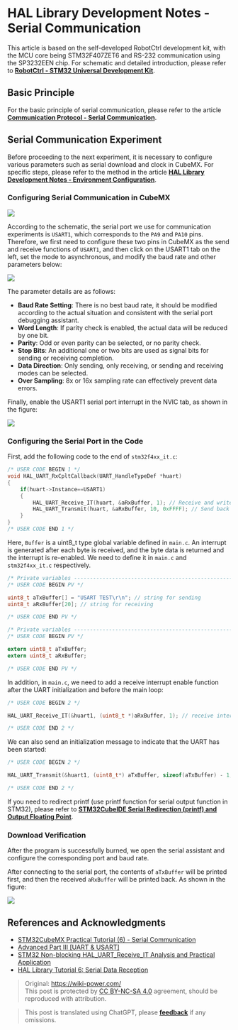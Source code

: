 # HAL Library Development Notes - Serial Communication

This article is based on the self-developed RobotCtrl development kit, with the MCU core being STM32F407ZET6 and RS-232 communication using the SP3232EEN chip. For schematic and detailed introduction, please refer to [**RobotCtrl - STM32 Universal Development Kit**](https://wiki-power.com/en/RobotCtrl-STM32%E9%80%9A%E7%94%A8%E5%BC%80%E5%8F%91%E5%A5%97%E4%BB%B6).

## Basic Principle

For the basic principle of serial communication, please refer to the article [**Communication Protocol - Serial Communication**](https://wiki-power.com/en/%E9%80%9A%E4%BF%A1%E5%8D%8F%E8%AE%AE-%E4%B8%B2%E5%8F%A3%E9%80%9A%E4%BF%A1).

## Serial Communication Experiment

Before proceeding to the next experiment, it is necessary to configure various parameters such as serial download and clock in CubeMX.
For specific steps, please refer to the method in the article [**HAL Library Development Notes - Environment Configuration**](https://wiki-power.com/en/HAL%E5%BA%93%E5%BC%80%E5%8F%91%E7%AC%94%E8%AE%B0-%E7%8E%AF%E5%A2%83%E9%85%8D%E7%BD%AE).

### Configuring Serial Communication in CubeMX

![](https://img.wiki-power.com/d/wiki-media/img/20210207100329.png)

According to the schematic, the serial port we use for communication experiments is `USART1`, which corresponds to the `PA9` and `PA10` pins. Therefore, we first need to configure these two pins in CubeMX as the send and receive functions of `USART1`, and then click on the USART1 tab on the left, set the mode to asynchronous, and modify the baud rate and other parameters below:

![](https://img.wiki-power.com/d/wiki-media/img/20210207100941.png)

The parameter details are as follows:

- **Baud Rate Setting**: There is no best baud rate, it should be modified according to the actual situation and consistent with the serial port debugging assistant.
- **Word Length**: If parity check is enabled, the actual data will be reduced by one bit.
- **Parity**: Odd or even parity can be selected, or no parity check.
- **Stop Bits**: An additional one or two bits are used as signal bits for sending or receiving completion.
- **Data Direction**: Only sending, only receiving, or sending and receiving modes can be selected.
- **Over Sampling**: 8x or 16x sampling rate can effectively prevent data errors.

Finally, enable the USART1 serial port interrupt in the NVIC tab, as shown in the figure:

![](https://img.wiki-power.com/d/wiki-media/img/20210207104641.png)

### Configuring the Serial Port in the Code

First, add the following code to the end of `stm32f4xx_it.c`:

```c title="stm32f4xx_it.c"
/* USER CODE BEGIN 1 */
void HAL_UART_RxCpltCallback(UART_HandleTypeDef *huart)
{
    if(huart->Instance==USART1)
    {
        HAL_UART_Receive_IT(huart, &aRxBuffer, 1); // Receive and write to aRxBuffer
        HAL_UART_Transmit(huart, &aRxBuffer, 10, 0xFFFF); // Send back the received aRxBuffer
    }
}
/* USER CODE END 1 */
```

Here, `Buffer` is a uint8_t type global variable defined in `main.c`. An interrupt is generated after each byte is received, and the byte data is returned and the interrupt is re-enabled. We need to define it in `main.c` and `stm32f4xx_it.c` respectively.

```c title="main.c"
/* Private variables -----------------------------------------------------------*/
/* USER CODE BEGIN PV */

uint8_t aTxBuffer[] = "USART TEST\r\n"; // string for sending
uint8_t aRxBuffer[20]; // string for receiving

/* USER CODE END PV */
```

```c title="stm32f4xx_it.c"
/* Private variables -----------------------------------------------------------*/
/* USER CODE BEGIN PV */

extern uint8_t aTxBuffer;
extern uint8_t aRxBuffer;

/* USER CODE END PV */

```

In addition, in `main.c`, we need to add a receive interrupt enable function after the UART initialization and before the main loop:

```c title="main.c"
/* USER CODE BEGIN 2 */

HAL_UART_Receive_IT(&huart1, (uint8_t *)aRxBuffer, 1); // receive interrupt enable function

/* USER CODE END 2 */
```

We can also send an initialization message to indicate that the UART has been started:

```c title="main.c"
/* USER CODE BEGIN 2 */

HAL_UART_Transmit(&huart1, (uint8_t*) aTxBuffer, sizeof(aTxBuffer) - 1, 0xFFFF); // send the last customized aTxBuffer

/* USER CODE END 2 */
```

If you need to redirect printf (use printf function for serial output function in STM32), please refer to [**STM32CubeIDE Serial Redirection (printf) and Output Floating Point**](https://wiki-power.com/en/STM32CubeIDE%E4%B8%B2%E5%8F%A3%E9%87%8D%E5%AE%9A%E5%90%91%EF%BC%88printf%EF%BC%89%E5%8F%8A%E8%BE%93%E5%87%BA%E6%B5%AE%E7%82%B9%E5%9E%8B).

### Download Verification

After the program is successfully burned, we open the serial assistant and configure the corresponding port and baud rate.

After connecting to the serial port, the contents of `aTxBuffer` will be printed first, and then the received `aRxBuffer` will be printed back. As shown in the figure:

![](https://img.wiki-power.com/d/wiki-media/img/20210403232628.png)

## References and Acknowledgments

- [STM32CubeMX Practical Tutorial (6) - Serial Communication](https://blog.csdn.net/weixin_43892323/article/details/105339949)
- [Advanced Part III [UART & USART]](https://alchemicronin.github.io/posts/b4c69a89/#1-0-%E4%BB%80%E4%B9%88%E6%98%AFUART%E5%92%8CUSART%EF%BC%9F%E6%9C%89%E4%BB%80%E4%B9%88%E5%8C%BA%E5%88%AB%E5%98%9B%EF%BC%9F)
- [STM32 Non-blocking HAL_UART_Receive_IT Analysis and Practical Application](https://zhuanlan.zhihu.com/p/147414331)
- [HAL Library Tutorial 6: Serial Data Reception](https://blog.csdn.net/geek_monkey/article/details/89165040)

> Original: <https://wiki-power.com/>  
> This post is protected by [CC BY-NC-SA 4.0](https://creativecommons.org/licenses/by/4.0/deed.en) agreement, should be reproduced with attribution.

> This post is translated using ChatGPT, please [**feedback**](https://github.com/linyuxuanlin/Wiki_MkDocs/issues/new) if any omissions.
